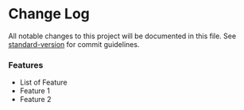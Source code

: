 # Change Log

All notable changes to this project will be documented in this file. See [standard-version](https://github.com/conventional-changelog/standard-version) for commit guidelines.



### Features

* List of Feature
* Feature 1
* Feature 2
